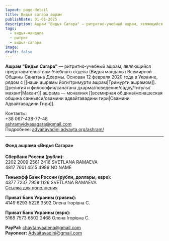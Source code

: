 ```yaml
---
layout: page-detail
title: Видья сагара ашрам
publishDate: 01-01-2025
description: Ашрам "Видья Сагара" — ритритно-учебный ашрам, являющийся представительством Учебного отдела (Видья мандалы) Всемирной Общины Санатана Дхармы.
tags:
  - видья-мандала
  - ритрит
  - видья-сагара
image: 
draft: false
---
```

**Ашрам "Видья Сагара"** — ритритно-учебный ашрам, являющийся представительством Учебного отдела (Видья мандалы) Всемирной Общины Санатана Дхармы. Основан 12 февраля 2020 года в Украине, рядом с [[наши ашрамы йоги/тримурти ашрам|Тримурти ашрамом]]. [[религия и философия/санатана дхарма/поведение/садху/титулы/махант|Махант]] ашрама — монахиня [[всемирная община/монашеская община санньяси/свамини адвайтавадини гири|Свамини Адвайтавадини Гири]].

Контакты:  
+38 067-438-77-48  
[ashramvidyasagara@gmail.com](mailto:ashramvidyasagara@gmail.com)  
Подробнее: [advaitavadini.advayta.org/ashram/](http://advaitavadini.advayta.org/ashram/)

---
#### Фонд ашрама «Видья Сагара»

**Сбербанк России (рубли):**  
2202 2009 2561 2416 SVETLANA RAMAEVA  
4817 7601 4515 4989 NO NAME

**Тинькофф Банк России (рубли, доллары, евро):**  
4377 7237 7959 1126 SVETLANA RAMAEVA  
[Ссылка для пополнения](https://www.tinkoff.ru/rm/ramaeva.svetlana2/2bcw873360)

**Приват Банк Украины (гривны):**  
4149 6293 5228 3592 Олена Ігорівна С.

**Приват Банк Украины (евро):**  
5168 7573 6502 2468 Олена Ігорівна С.

**PayPal:** [chaytanyaalena@gmail.com](mailto:chaytanyaalena@gmail.com)  
**Payoneer:** [Advaitavadini@gmail.com](mailto:Advaitavadini@gmail.com)